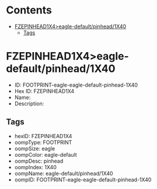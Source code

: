 



Contents
========

* [FZEPINHEAD1X4>eagle-default/pinhead/1X40](#fzepinhead1x4eagle-defaultpinhead1x40)
	* [Tags](#tags)

# FZEPINHEAD1X4>eagle-default/pinhead/1X40

- ID: FOOTPRINT-eagle-eagle-default-pinhead-1X40
- Hex ID: FZEPINHEAD1X4
- Name: 
- Description: 

## Tags

- hexID: FZEPINHEAD1X4
- oompType: FOOTPRINT
- oompSize: eagle
- oompColor: eagle-default
- oompDesc: pinhead
- oompIndex: 1X40
- oompName: eagle-default/pinhead/1X40
- oompID: FOOTPRINT-eagle-eagle-default-pinhead-1X40
